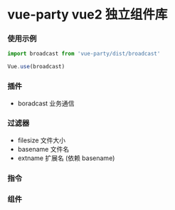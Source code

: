 # vue-party vue2 独立组件库

### 使用示例

```js
import broadcast from 'vue-party/dist/broadcast'

Vue.use(broadcast)

```

### 插件

- boradcast 业务通信

### 过滤器

- filesize 文件大小
- basename 文件名
- extname 扩展名 (依赖 basename)

### 指令

### 组件
